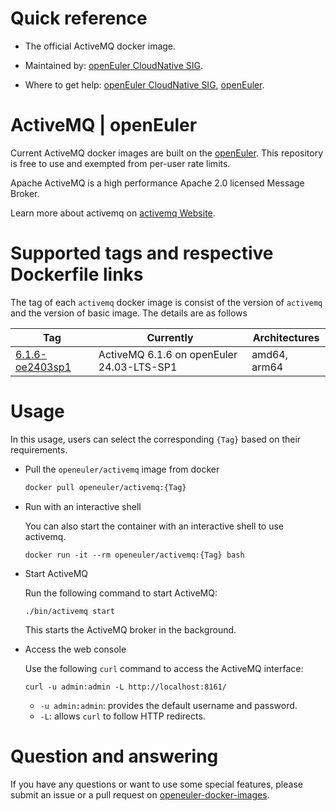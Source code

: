# Quick reference

- The official ActiveMQ docker image.

- Maintained by: [openEuler CloudNative SIG](https://gitee.com/openeuler/cloudnative).

- Where to get help: [openEuler CloudNative SIG](https://gitee.com/openeuler/cloudnative), [openEuler](https://gitee.com/openeuler/community).

# ActiveMQ | openEuler
Current ActiveMQ docker images are built on the [openEuler](https://repo.openeuler.org/). This repository is free to use and exempted from per-user rate limits.

Apache ActiveMQ is a high performance Apache 2.0 licensed Message Broker.

Learn more about activemq on [activemq Website](https://docs.activemqjs.com/about-activemq)⁠.

# Supported tags and respective Dockerfile links
The tag of each `activemq` docker image is consist of the version of `activemq` and the version of basic image. The details are as follows

|    Tag   |  Currently  |   Architectures  |
|----------|-------------|------------------|
|[6.1.6-oe2403sp1](https://gitee.com/openeuler/openeuler-docker-images/blob/master/Others/activemq/6.1.6/24.03-lts-sp1/Dockerfile)| ActiveMQ 6.1.6 on openEuler 24.03-LTS-SP1 | amd64, arm64 |

# Usage
In this usage, users can select the corresponding `{Tag}` based on their requirements.

- Pull the `openeuler/activemq` image from docker

	```bash
	docker pull openeuler/activemq:{Tag}
	```

- Run with an interactive shell

    You can also start the container with an interactive shell to use activemq.
    ```
    docker run -it --rm openeuler/activemq:{Tag} bash
    ```

- Start ActiveMQ
    
    Run the following command to start ActiveMQ:
    ```
    ./bin/activemq start
    ```
    This starts the ActiveMQ broker in the background.

- Access the web console

    Use the following `curl` command to access the ActiveMQ interface:
    ```
    curl -u admin:admin -L http://localhost:8161/
    ```
    * `-u admin:admin`: provides the default username and password.
    * `-L`: allows `curl` to follow HTTP redirects.
  
# Question and answering
If you have any questions or want to use some special features, please submit an issue or a pull request on [openeuler-docker-images](https://gitee.com/openeuler/openeuler-docker-images).